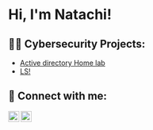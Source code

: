 <h1>Hi, I'm Natachi!</h1>

<h2>👨‍💻 Cybersecurity Projects:</h2>

  - [Active directory Home lab](https://github.com/Natcode01/ActiveDirectoryLab/tree/main)
  - [LS!](https://github.com/natcode01) 


<h2> 🤳 Connect with me:</h2>

[<img align="left" alt="just_ktb | Twitter" width="22px" src="https://cdn.jsdelivr.net/npm/simple-icons@v3/icons/twitter.svg" />][twitter]
[<img align="left" alt="natgram_ | Instagram" width="22px" src="https://cdn.jsdelivr.net/npm/simple-icons@v3/icons/instagram.svg" />][instagram]

[twitter]: https://x.com/just_ktb
[instagram]: https://www.instagram.com/natgram_/
 

<!--
**natcode01/natcode01** is a ✨ _special_ ✨ repository because its `README.md` (this file) appears on your GitHub profile.
